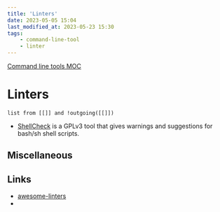 ```yaml
---
title: 'Linters'
date: 2023-05-05 15:04
last_modified_at: 2023-05-23 15:30
tags:
    - command-line-tool
    - linter
---
```


[Command line tools MOC](Command%20line%20tools%20MOC.md)

# Linters

```dataview
list from [[]] and !outgoing([[]])
```
* [ShellCheck](https://github.com/koalaman/shellcheck) is a GPLv3 tool that gives warnings and suggestions for bash/sh shell scripts.

## Miscellaneous

## Links

-   [awesome-linters](https://github.com/caramelomartins/awesome-linters)
-
